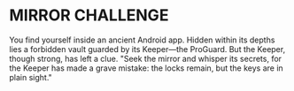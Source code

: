 # MIRROR CHALLENGE

You find yourself inside an ancient Android app. Hidden within its depths lies a forbidden vault guarded by its Keeper—the ProGuard. But the Keeper, though strong, has left a clue. "Seek the mirror and whisper its secrets, for the Keeper has made a grave mistake: the locks remain, but the keys are in plain sight."
